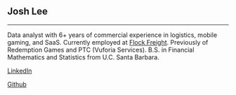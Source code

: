 ## Josh Lee
---

Data analyst with 6+ years of commercial experience in logistics, mobile gaming, and SaaS. Currently employed at [Flock Freight](https://app.flockfreight.com). Previously of Redemption Games and PTC (Vuforia Services). B.S. in Financial Mathematics and Statistics from U.C. Santa Barbara.

[LinkedIn](https://www.linkedin.com/in/joshua-lee-105a26a8/)

[Github](https://github.com/jpal29)